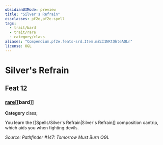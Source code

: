 ```yaml
---
obsidianUIMode: preview
title: "Silver's Refrain"
cssclasses: pf2e,pf2e-spell
tags:
  - trait/bard
  - trait/rare
  - category/class
aliases: "Compendium.pf2e.feats-srd.Item.mZcI1NKtQhteAQLn"
license: OGL
---
```

# Silver's Refrain
## Feat 12
### [rare](rare "Rare Rarity Trait")[[bard]]

**Category** class; 




You learn the [[Spells/Silver's Refrain|Silver's Refrain]] composition cantrip, which aids you when fighting devils.

*Source: Pathfinder #147: Tomorrow Must Burn*
*OGL*